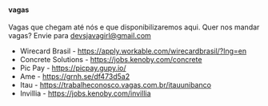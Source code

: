 #### vagas
Vagas que chegam até nós e que disponibilizaremos aqui. Quer nos mandar vagas? Envie para devsjavagirl@gmail.com

* Wirecard Brasil - https://apply.workable.com/wirecardbrasil/?lng=en
* Concrete Solutions - https://jobs.kenoby.com/concrete
* Pic Pay - https://picpay.gupy.io/
* Ame - https://grnh.se/df473d5a2
* Itau - https://trabalheconosco.vagas.com.br/itauunibanco
* Invillia - https://jobs.kenoby.com/invillia
